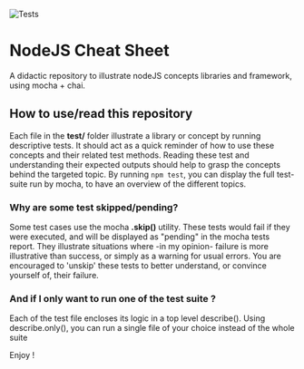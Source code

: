 ![Tests](https://github.com/Brice-sogilis/node-cheat-sheet/actions/workflows/test-on-push.yml/badge.svg)
# NodeJS Cheat Sheet

A didactic repository to illustrate nodeJS concepts libraries and framework, using mocha + chai.

## How to use/read this repository

Each file in the **test/** folder illustrate a library or concept by running descriptive tests.
It should act as a quick reminder of how to use these concepts and their related test methods.
Reading these test and understanding their expected outputs should help to grasp the concepts behind the targeted topic.
By running `npm test`, you can display the full test-suite run by mocha, to have an overview of the different topics.

### Why are some test skipped/pending?
Some test cases use the mocha **.skip()** utility. These tests would fail if they were executed, and will be displayed as "pending" in the mocha tests report.
They illustrate situations where -in my opinion- failure is more illustrative than success, or simply as a warning for usual errors. 
You are encouraged to 'unskip' these tests to better understand, or convince yourself of, their failure.

### And if I only want to run one of the test suite ?
Each of the test file encloses its logic in a top level describe(). Using describe.only(), you can run a single file of your choice instead of the whole suite

Enjoy !